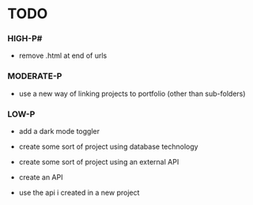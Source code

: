 # TODO #


### HIGH-P# ##
* remove .html at end of urls


### MODERATE-P ###
* use a new way of linking projects to portfolio (other than sub-folders)


### LOW-P ###
* add a dark mode toggler

* create some sort of project using database technology

* create some sort of project using an external API

* create an API

* use the api i created in a new project



